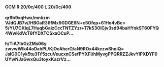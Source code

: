 #### GCM R 20/0c/400 L 20/0c/400
**qr9b9xqHwx/mnkzm**<br/>**VJdQJB7v//HBOaR36fMx9GDGE6N+c5Ofep+61He4vBc=**<br/>**5/YU7CXIqL7HuqbGaIzCccTNTZYzr+T7kS3OlGjv3sd94baHYnkST60FYQ4WwKdVcT8fYDXTCSxaOCuP...**<br/><br/>
**h/TiA7IbGzZMs06y**<br/>**zwvwWIk44oDahPL/KjOcAherO/aN9ROx44kczwShoiQ=**<br/>**JslG0C1yk5tu31Y5zcuVeucxnCSefPYXFl/hMyvgPPQRRZZJkvYlPXDYF0UYwNJaGwxQu3toyxKazrVz...**